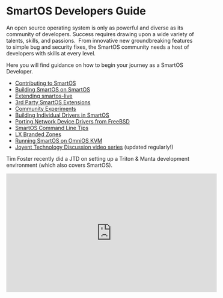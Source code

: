 # SmartOS Developers Guide

An open source operating system is only as powerful and diverse as its
community of developers. Success requires drawing upon a wide variety of
talents, skills, and passions.  From innovative new groundbreaking
features to simple bug and security fixes, the SmartOS community needs a
host of developers with skills at every level.

Here you will find guidance on how to begin your journey as a SmartOS
Developer.

- [Contributing to SmartOS][dev-01]
- [Building SmartOS on SmartOS][dev-02]
- [Extending smartos-live][dev-03]
- [3rd Party SmartOS Extensions][dev-04]
- [Community Experiments][dev-05]
- [Building Individual Drivers in SmartOS][dev-06]
- [Porting Network Device Drivers from FreeBSD][dev-07]
- [SmartOS Command Line Tips][dev-08]
- [LX Branded Zones][dev-09]
- [Running SmartOS on OmniOS KVM][dev-10]
- [Joyent Technology Discussion video series][dev-11] (updated regularly!)

[dev-01]: https://github.com/joyent/smartos-live#contributing
[dev-02]: https://github.com/joyent/smartos-live#building-smartos
[dev-03]: extending-smartos-live.md
[dev-04]: 3rd-party-smartos-extensions.md
[dev-05]: community-experiments.md
[dev-06]: building-individual-drivers-in-smartos.md
[dev-07]: porting-network-device-drivers-from-freebsd.md
[dev-08]: smartos-command-line-tips.md
[dev-09]: lx-branded-zones.md
[dev-10]: running-smartos-on-omnios-kvm.md
[dev-11]: https://www.youtube.com/playlist?list=PLfHkpKdowDoi6pWLkwdSpCQs2obgRX4VZ

Tim Foster recently did a JTD on setting up a Triton & Manta development
environment (which also covers SmartOS).

<iframe width="560" height="315" frameborder="0"
    allow="accelerometer; encrypted-media; gyroscope; picture-in-picture"
    src="https://www.youtube.com/embed/c2ETwKsTMAI"
    allowfullscreen></iframe>
